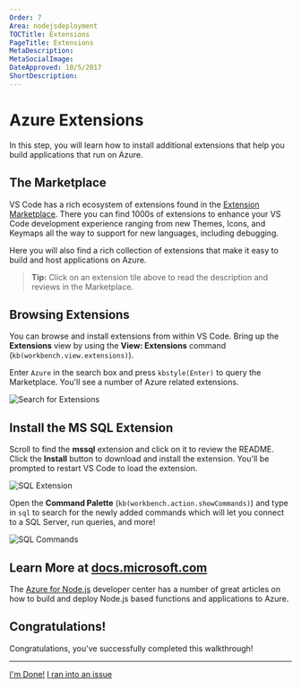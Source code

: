 ```yaml
---
Order: 7
Area: nodejsdeployment
TOCTitle: Extensions
PageTitle: Extensions
MetaDescription:
MetaSocialImage:
DateApproved: 10/5/2017
ShortDescription:
---
```

# Azure Extensions

In this step, you will learn how to install additional extensions that help you build applications that run on Azure.

## The Marketplace

VS Code has a rich ecosystem of extensions found in the [Extension Marketplace](https://marketplace.visualstudio.com/vscode). There you can find 1000s of extensions to enhance your VS Code development experience ranging from new Themes, Icons, and Keymaps all the way to support for new languages, including debugging.

Here you will also find a rich collection of extensions that make it easy to build and host applications on Azure.

<div class="marketplace-extensions-azure-curated"></div>

> **Tip:** Click on an extension tile above to read the description and reviews in the Marketplace.

## Browsing Extensions

You can browse and install extensions from within VS Code. Bring up the **Extensions** view by using the **View: Extensions** command (`kb(workbench.view.extensions)`).

Enter `Azure` in the search box and press `kbstyle(Enter)` to query the Marketplace. You'll see a number of Azure related extensions.

![Search for Extensions](/tutorials/images/nodejs-deployment/searchforextension.png)

## Install the MS SQL Extension

Scroll to find the **mssql** extension and click on it to review the README. Click the **Install** button to download and install the extension. You'll be prompted to restart VS Code to load the extension.

![SQL Extension](/tutorials/images/nodejs-deployment/sqlextension.png)

Open the **Command Palette** (`kb(workbench.action.showCommands)`) and type in `sql` to search for the newly added commands which will let you connect to a SQL Server, run queries, and more!

![SQL Commands](/tutorials/images/nodejs-deployment/sqlcommands.png)

## Learn More at [docs.microsoft.com](https://docs.microsoft.com)

The [Azure for Node.js](https://docs.microsoft.com/en-us/nodejs/azure/?view=azure-node-2.0.0) developer center has a number of great articles on how to build and deploy Node.js based functions and applications to Azure.

## Congratulations!

Congratulations, you've successfully completed this walkthrough!

----

<a class="tutorial-next-btn" href="/docs">I'm Done!</a> <a class="tutorial-feedback-btn" onclick="reportIssue('node-deployment', 'extensions')" href="javascript:void(0)">I ran into an issue</a>
